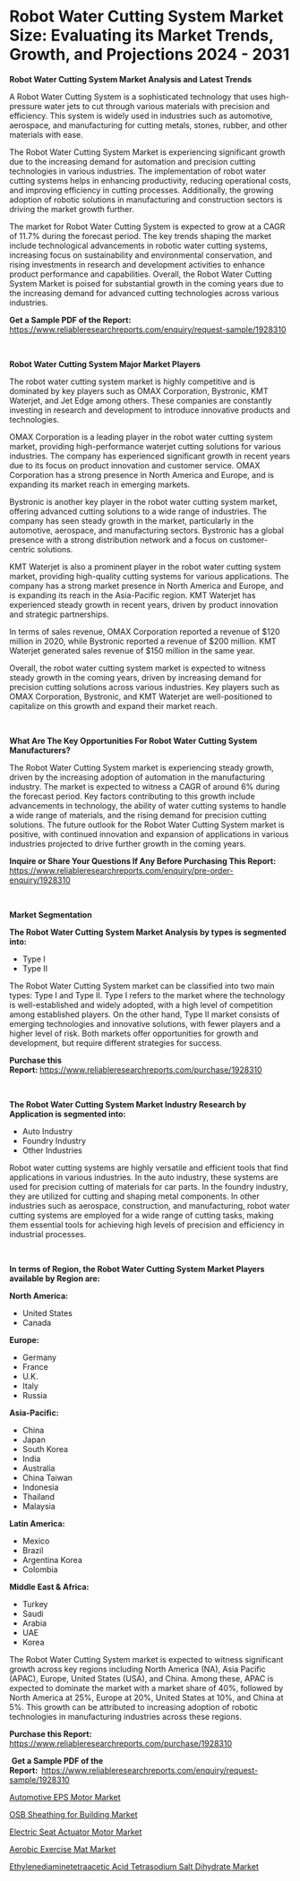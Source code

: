 <p><h1>Robot Water Cutting System Market Size: Evaluating its Market Trends, Growth, and Projections 2024 - 2031</h1></p><p><strong>Robot Water Cutting System Market Analysis and Latest Trends</strong></p>
<p><p>A Robot Water Cutting System is a sophisticated technology that uses high-pressure water jets to cut through various materials with precision and efficiency. This system is widely used in industries such as automotive, aerospace, and manufacturing for cutting metals, stones, rubber, and other materials with ease.</p><p>The Robot Water Cutting System Market is experiencing significant growth due to the increasing demand for automation and precision cutting technologies in various industries. The implementation of robot water cutting systems helps in enhancing productivity, reducing operational costs, and improving efficiency in cutting processes. Additionally, the growing adoption of robotic solutions in manufacturing and construction sectors is driving the market growth further.</p><p>The market for Robot Water Cutting System is expected to grow at a CAGR of 11.7% during the forecast period. The key trends shaping the market include technological advancements in robotic water cutting systems, increasing focus on sustainability and environmental conservation, and rising investments in research and development activities to enhance product performance and capabilities. Overall, the Robot Water Cutting System Market is poised for substantial growth in the coming years due to the increasing demand for advanced cutting technologies across various industries.</p></p>
<p><strong>Get a Sample PDF of the Report:&nbsp;</strong> <a href="https://www.reliableresearchreports.com/enquiry/request-sample/1928310">https://www.reliableresearchreports.com/enquiry/request-sample/1928310</a></p>
<p>&nbsp;</p>
<p><strong>Robot Water Cutting System Major Market Players</strong></p>
<p><p>The robot water cutting system market is highly competitive and is dominated by key players such as OMAX Corporation, Bystronic, KMT Waterjet, and Jet Edge among others. These companies are constantly investing in research and development to introduce innovative products and technologies.</p><p>OMAX Corporation is a leading player in the robot water cutting system market, providing high-performance waterjet cutting solutions for various industries. The company has experienced significant growth in recent years due to its focus on product innovation and customer service. OMAX Corporation has a strong presence in North America and Europe, and is expanding its market reach in emerging markets.</p><p>Bystronic is another key player in the robot water cutting system market, offering advanced cutting solutions to a wide range of industries. The company has seen steady growth in the market, particularly in the automotive, aerospace, and manufacturing sectors. Bystronic has a global presence with a strong distribution network and a focus on customer-centric solutions.</p><p>KMT Waterjet is also a prominent player in the robot water cutting system market, providing high-quality cutting systems for various applications. The company has a strong market presence in North America and Europe, and is expanding its reach in the Asia-Pacific region. KMT Waterjet has experienced steady growth in recent years, driven by product innovation and strategic partnerships.</p><p>In terms of sales revenue, OMAX Corporation reported a revenue of $120 million in 2020, while Bystronic reported a revenue of $200 million. KMT Waterjet generated sales revenue of $150 million in the same year.</p><p>Overall, the robot water cutting system market is expected to witness steady growth in the coming years, driven by increasing demand for precision cutting solutions across various industries. Key players such as OMAX Corporation, Bystronic, and KMT Waterjet are well-positioned to capitalize on this growth and expand their market reach.</p></p>
<p>&nbsp;</p>
<p><strong>What Are The Key Opportunities For Robot Water Cutting System Manufacturers?</strong></p>
<p><p>The Robot Water Cutting System market is experiencing steady growth, driven by the increasing adoption of automation in the manufacturing industry. The market is expected to witness a CAGR of around 6% during the forecast period. Key factors contributing to this growth include advancements in technology, the ability of water cutting systems to handle a wide range of materials, and the rising demand for precision cutting solutions. The future outlook for the Robot Water Cutting System market is positive, with continued innovation and expansion of applications in various industries projected to drive further growth in the coming years.</p></p>
<p><strong>Inquire or Share Your Questions If Any Before Purchasing This Report:</strong> <a href="https://www.reliableresearchreports.com/enquiry/pre-order-enquiry/1928310">https://www.reliableresearchreports.com/enquiry/pre-order-enquiry/1928310</a></p>
<p>&nbsp;</p>
<p><strong>Market Segmentation</strong></p>
<p><strong>The Robot Water Cutting System Market Analysis by types is segmented into:</strong></p>
<p><ul><li>Type I</li><li>Type II</li></ul></p>
<p><p>The Robot Water Cutting System market can be classified into two main types: Type I and Type II. Type I refers to the market where the technology is well-established and widely adopted, with a high level of competition among established players. On the other hand, Type II market consists of emerging technologies and innovative solutions, with fewer players and a higher level of risk. Both markets offer opportunities for growth and development, but require different strategies for success.</p></p>
<p><strong>Purchase this Report:&nbsp;</strong><a href="https://www.reliableresearchreports.com/purchase/1928310">https://www.reliableresearchreports.com/purchase/1928310</a></p>
<p>&nbsp;</p>
<p><strong>The Robot Water Cutting System Market Industry Research by Application is segmented into:</strong></p>
<p><ul><li>Auto Industry</li><li>Foundry Industry</li><li>Other Industries</li></ul></p>
<p><p>Robot water cutting systems are highly versatile and efficient tools that find applications in various industries. In the auto industry, these systems are used for precision cutting of materials for car parts. In the foundry industry, they are utilized for cutting and shaping metal components. In other industries such as aerospace, construction, and manufacturing, robot water cutting systems are employed for a wide range of cutting tasks, making them essential tools for achieving high levels of precision and efficiency in industrial processes.</p></p>
<p>&nbsp;</p>
<p><strong>In terms of Region, the Robot Water Cutting System Market Players available by Region are:</strong></p>
<p>
    <p> <strong> North America: </strong>
        <ul>
            <li>United States</li>
            <li>Canada</li>
        </ul>
        </p> 
    <p> <strong> Europe: </strong>
        <ul>
            <li>Germany</li>
            <li>France</li>
            <li>U.K.</li>
            <li>Italy</li>
            <li>Russia</li>
        </ul>
        </p> 
    <p> <strong> Asia-Pacific: </strong>
        <ul>
            <li>China</li>
            <li>Japan</li>
            <li>South Korea</li>
            <li>India</li>
            <li>Australia</li>
            <li>China Taiwan</li>
            <li>Indonesia</li>
            <li>Thailand</li>
            <li>Malaysia</li>
        </ul>
        </p> 
    <p> <strong> Latin America: </strong>
        <ul>
            <li>Mexico</li>
            <li>Brazil</li>
            <li>Argentina Korea</li>
            <li>Colombia</li>
        </ul>
        </p> 
    <p> <strong> Middle East & Africa: </strong>
        <ul>
            <li>Turkey</li>
            <li>Saudi</li>
            <li>Arabia</li>
            <li>UAE</li>
            <li>Korea</li>
        </ul>
    </p>
    </p>
<p><p>The Robot Water Cutting System market is expected to witness significant growth across key regions including North America (NA), Asia Pacific (APAC), Europe, United States (USA), and China. Among these, APAC is expected to dominate the market with a market share of 40%, followed by North America at 25%, Europe at 20%, United States at 10%, and China at 5%. This growth can be attributed to increasing adoption of robotic technologies in manufacturing industries across these regions.</p></p>
<p><strong>Purchase this Report: </strong><a href="https://www.reliableresearchreports.com/purchase/1928310">https://www.reliableresearchreports.com/purchase/1928310</a></p>
<p>&nbsp;<strong>Get a Sample PDF of the Report:&nbsp;&nbsp;</strong><a href="https://www.reliableresearchreports.com/enquiry/request-sample/1928310">https://www.reliableresearchreports.com/enquiry/request-sample/1928310</a></p>
<p><strong></strong></p>
<p><p><a href="https://sulfuric-clavicle-d39.notion.site/Global-Automotive-EPS-Motor-Market-by-Types-Applications-and-Major-Players-with-Regional-Growth-R-73ec564efdda4190a122b4e1fd616e40">Automotive EPS Motor Market</a></p><p><a href="https://sulfuric-clavicle-d39.notion.site/OSB-Sheathing-for-Building-Market-Size-Furnishes-Valuable-Information-Encompassing-Market-Share-Mar-0cb4d2241bd94833b45441250c1075da">OSB Sheathing for Building Market</a></p><p><a href="https://automatic-knee-4c7.notion.site/Electric-Seat-Actuator-Motor-Market-Centers-on-Aspects-such-as-Market-Growth-Market-Share-Market-O-661c92d817474f87b4314deb2c7394a4">Electric Seat Actuator Motor Market</a></p><p><a href="https://view.publitas.com/reportprime-1/aerobic-exercise-mat-market-size-market-trends-and-growth-outlook-forecasted-for-period-from-2024-to-2031/">Aerobic Exercise Mat Market</a></p><p><a href="https://view.publitas.com/reportprime-1/ethylenediaminetetraacetic-acid-tetrasodium-salt-dihydrate-market-furnish-information-about-market-size-market-share-market-dynamics-and-projections-spanning-from-2024-to-2031/">Ethylenediaminetetraacetic Acid Tetrasodium Salt Dihydrate Market</a></p></p>